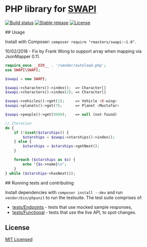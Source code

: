 # PHP library for [SWAPI](http://swapi.co/)

[![Build status](https://img.shields.io/travis/rmasters/swapi-php.svg?style=flat-square)](https://travis-ci.org/rmasters/swapi-php/)
[![Stable release](https://img.shields.io/packagist/v/rmasters/swapi.svg?style=flat-square)](http://packagist.org/packages/rmasters/swapi)
[![License](https://img.shields.io/packagist/l/rmasters/swapi.svg?style=flat-square)](LICENSE)

## Usage

Install with Composer: `composer require "rmasters/swapi:~1.0"`.

10/02/2018 - Fix by Frank Wong to support array when mapping via JsonMapper 0.11.

```php
require_once __DIR__ . '/vendor/autoload.php';
use SWAPI\SWAPI;

$swapi = new SWAPI;

$swapi->characters()->index();  => Character[]
$swapi->characters()->index(2); => Character[]

$swapi->vehicles()->get(1);     => Vehicle <X-wing>
$swapi->planets()->get(7);      => Planet <Mustafar>

$swapi->people()->get(9999);    => null (not-found)

// Iteration
do {
    if (!isset($starships)) {
        $starships = $swapi->starships()->index();
    } else {
        $starships = $starships->getNext();
    }

    foreach ($starships as $s) {
        echo "{$s->name}\n";
    }
} while ($starships->hasNext());
```

## Running tests and contributing

Install dependencies with `composer install --dev` and run `vendor/bin/phpunit`
to run the testsuite. The test suite comprises of:

-   [tests/Endpoints](tests/Endpoints) - tests that use mocked sample responses,
-   [tests/Functional](tests/Functional) - tests that use the live API, to spot changes.

## License

[MIT Licensed](LICENSE)
